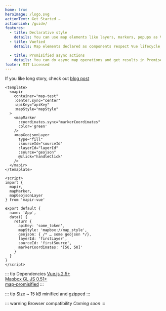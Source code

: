 ```yaml
---
home: true
heroImage: /logo.svg
actionText: Get Started →
actionLink: /guide/
features:
  - title: Declarative style
    details: You can use map elements like layers, markers, popups as Vue components and control them via synchronized props
  - title: Vuefied
    details: Map elements declared as components respect Vue lifecycle, emit map events like Vue events and can be used in OOP-style

  - title: Promisified async actions
    details: You can do async map operations and get results in Promise without messing with map events and figuring out what action cause it
footer: MIT Licensed
---
```


If you like long story, check out [blog post](https://soal.red/reasoning-behind-mapir-vue/)

```vue
<template>
  <mapir
    container="map-test"
    :center.sync="center"
    :apiKey="apiKey"
    :mapStyle="mapStyle"
  >
    <mapMarker
      :coordinates.sync="markerCoordinates"
      color='green'
    />
    <mapGeojsonLayer
      type="fill"
      :sourceId="sourceId"
      :layerId="layerId"
      :source="geojson"
      @click="handleClick"
    />
  </mapir>
</temaplate>

<script>
import {
  mapir,
  mapMarker,
  mapGeojsonLayer
} from 'mapir-vue'

export default {
  name: 'App',
  data() {
    return {
      apiKey: 'some_token',
      mapStyle: 'mapbox://map_style',
      geojson: { /* … some geojson */},
      layerId: 'firstLayer',
      sourceId: 'firstSource',
      markerCoordinates: '[50, 50]'
    }
  }
}
</script>
```

::: tip Dependencies
[Vue.js 2.5+](https://github.com/vuejs/vue)  
[Mapbox GL JS 0.51+](https://github.com/mapbox/mapbox-gl-js)  
[map-promisified](https://github.com/soal/map-promisified)
:::

::: tip Size
~ 15 kB minified and gzipped
:::

::: warning Browser compatibility
_Coming soon_
:::
